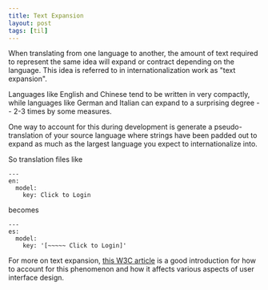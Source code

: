 ```yaml
---
title: Text Expansion
layout: post
tags: [til]
---
```


When translating from one language to another, the amount of text
required to represent the same idea will expand or contract
depending on the language. This idea is referred to in internationalization work
as "text expansion".

Languages like English and Chinese tend to be written in very compactly, while
languages like German and Italian can expand to a surprising degree -- 2-3 times
by some measures.

One way to account for this during development is generate a pseudo-translation
of your source language where strings have been padded out to expand as much as
the largest language you expect to internationalize into.

So translation files like

```
---
en:
  model:
    key: Click to Login
```

becomes


```
---
es:
  model:
    key: '[~~~~~ Click to Login]'
```


For more on text expansion,
[this W3C article](https://www.w3.org/International/articles/article-text-size)
is a good introduction for how to account for this phenomenon and how it affects
various aspects of user interface design.
